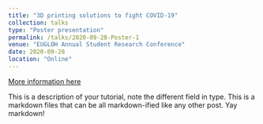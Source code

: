 ```yaml
---
title: "3D printing solutions to fight COVID-19"
collection: talks
type: "Poster presentation"
permalink: /talks/2020-09-28-Poster-1
venue: "EUGLOH Annual Student Research Conference"
date: 2020-09-28
location: "Online"
---
```


[More information here](https://www.eugloh.eu/events/eugloh-annual-student-research-conference)

This is a description of your tutorial, note the different field in type. This is a markdown files that can be all markdown-ified like any other post. Yay markdown!

